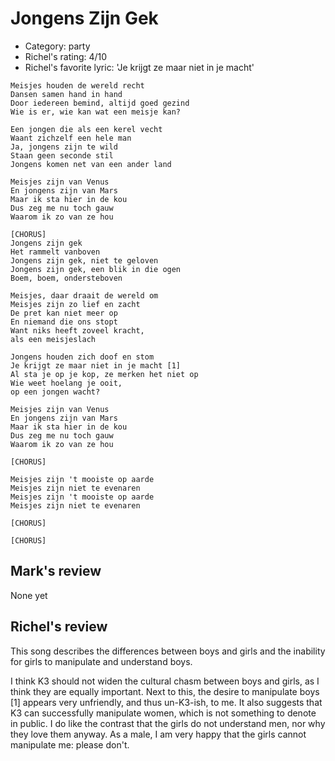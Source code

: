 # Jongens Zijn Gek

 * Category: party
 * Richel's rating: 4/10
 * Richel's favorite lyric: 'Je krijgt ze maar niet in je macht'

```
Meisjes houden de wereld recht
Dansen samen hand in hand
Door iedereen bemind, altijd goed gezind
Wie is er, wie kan wat een meisje kan?

Een jongen die als een kerel vecht
Waant zichzelf een hele man
Ja, jongens zijn te wild
Staan geen seconde stil
Jongens komen net van een ander land

Meisjes zijn van Venus
En jongens zijn van Mars
Maar ik sta hier in de kou
Dus zeg me nu toch gauw
Waarom ik zo van ze hou

[CHORUS]
Jongens zijn gek
Het rammelt vanboven
Jongens zijn gek, niet te geloven
Jongens zijn gek, een blik in die ogen
Boem, boem, ondersteboven

Meisjes, daar draait de wereld om
Meisjes zijn zo lief en zacht
De pret kan niet meer op
En niemand die ons stopt
Want niks heeft zoveel kracht,
als een meisjeslach

Jongens houden zich doof en stom
Je krijgt ze maar niet in je macht [1]
Al sta je op je kop, ze merken het niet op
Wie weet hoelang je ooit,
op een jongen wacht?

Meisjes zijn van Venus
En jongens zijn van Mars
Maar ik sta hier in de kou
Dus zeg me nu toch gauw
Waarom ik zo van ze hou

[CHORUS]

Meisjes zijn 't mooiste op aarde
Meisjes zijn niet te evenaren
Meisjes zijn 't mooiste op aarde
Meisjes zijn niet te evenaren

[CHORUS]

[CHORUS]
```

## Mark's review

None yet

## Richel's review

This song describes the differences between boys and girls and the inability for girls to manipulate and understand boys.

I think K3 should not widen the cultural chasm between boys and girls, as I think they are equally important.
Next to this, the desire to manipulate boys [1] appears very unfriendly, and thus un-K3-ish, to me. It also
suggests that K3 can successfully manipulate women, which is not something to denote in public. I do like
the contrast that the girls do not understand men, nor why they love them anyway. As a male, I am very
happy that the girls cannot manipulate me: please don't.
